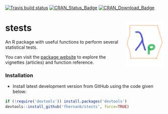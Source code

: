 [![Travis build status](https://travis-ci.org/fhernanb/stests.svg?branch=master)](https://travis-ci.org/fhernanb/stests)
[![CRAN\_Status\_Badge](http://www.r-pkg.org/badges/version-ago/stests)](https://cran.r-project.org/package=stests)
[![CRAN\_Download\_Badge](http://cranlogs.r-pkg.org/badges/stests)](https://cran.r-project.org/package=stests)

# stests <img src="man/figures/logo.png" align="right" alt="" width="120" />

An R package with useful functions to perform several statistical tests.

You can visit the [package website](https://fhernanb.github.io/stests/index.html) to explore the vignettes (articles) and function reference.

### Installation

* Install latest development version from GitHub using the code given below:

```r
if (!require('devtools')) install.packages('devtools')
devtools::install_github('fhernanb/stests', force=TRUE)
```
